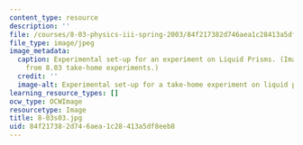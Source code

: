 ```yaml
---
content_type: resource
description: ''
file: /courses/8-03-physics-iii-spring-2003/84f217382d746aea1c28413a5df8eeb8_8-03s03.jpg
file_type: image/jpeg
image_metadata:
  caption: Experimental set-up for an experiment on Liquid Prisms. (Image adapted
    from 8.03 take-home experiments.)
  credit: ''
  image-alt: Experimental set-up for a take-home experiment on liquid prisms.
learning_resource_types: []
ocw_type: OCWImage
resourcetype: Image
title: 8-03s03.jpg
uid: 84f21738-2d74-6aea-1c28-413a5df8eeb8
---
```

